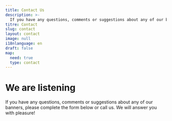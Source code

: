 ```yaml
---
title: Contact Us
description: >-
  If you have any questions, comments or suggestions about any of our banners, we will answer you with pleasure.
titre: Contact
slug: contact
layout: contact
image: null
i18nlanguage: en
draft: false
map:
  need: true
  type: contact
---
```

# We are listening

If you have any questions, comments or suggestions about any of our banners, please complete the form below or call us. We will answer you with pleasure!